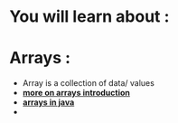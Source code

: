 # **You will learn about** :

# **Arrays** :

- Array is a collection of data/ values
- **[more on arrays introduction](https://www.geeksforgeeks.org/introduction-to-arrays/?ref=lbp)**
- **[arrays in java](https://www.geeksforgeeks.org/arrays-in-java/?ref=lbp)**
-
